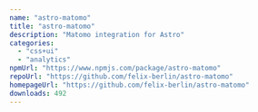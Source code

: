 ```yaml
---
name: "astro-matomo"
title: "astro-matomo"
description: "Matomo integration for Astro"
categories:
  - "css+ui"
  - "analytics"
npmUrl: "https://www.npmjs.com/package/astro-matomo"
repoUrl: "https://github.com/felix-berlin/astro-matomo"
homepageUrl: "https://github.com/felix-berlin/astro-matomo"
downloads: 492
---
```

